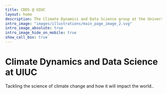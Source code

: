 ```yaml
---
title: CDDS @ UIUC
layout: home
description: The Climate Dynamics and Data Science group at the University of Illinois at Urbana Champaign.
intro_image: "images/illustrations/main_page_image_2.svg"
intro_image_absolute: true
intro_image_hide_on_mobile: true
show_call_box: true
---
```


# Climate Dynamics and Data Science at UIUC

Tackling the science of climate change and how it will impact the world..

